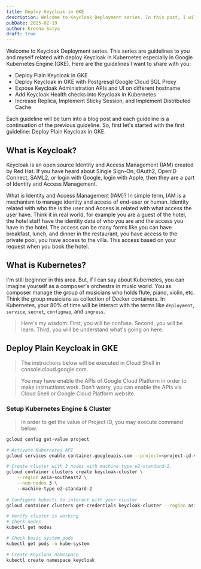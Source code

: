 ```yaml
---
title: Deploy Keycloak in GKE
description: Welcome to Keycloak Deployment series. In this post, I will give you a guideline how to deploy a plain Keycloak in Google Kubernetes Engine.
pubDate: 2025-02-19
author: Kresna Satya
draft: true
---
```


Welcome to Keycloak Deployment series. This series are guidelines to you and myself related with deploy Keycloak in Kubernetes especially in Google Kubernetes Engine (GKE). Here are the guidelines I want to share with you:

- Deploy Plain Keycloak in GKE
- Deploy Keycloak in GKE with Postgresql Google Cloud SQL Proxy
- Expose Keycloak Administration APIs and UI on different hostname
- Add Keycloak Health checks into Keycloak in Kubernetes
- Increase Replica, Implement Sticky Session, and Implement Distributed Cache

Each guideline will be turn into a blog post and each guideline is a continuation of the previous guideline. So, first let's started with the first guideline: Deploy Plain Keycloak in GKE.

## What is Keycloak?

Keycloak is an open source Identity and Access Management (IAM) created by Red Hat. If you have heard about Single Sign-On, OAuth2, OpenID Connect, SAML2, or login with Google, login with Apple, then they are a part of Identity and Access Management.

What is Identity and Access Management (IAM)? In simple term, IAM is a mechanism to manage identity and access of end-user or human. Identity related with who the is the user and Access is related with what access the user have. Think it in real world, for example you are a guest of the hotel, the hotel staff have the identity data of who you are and the access you have in the hotel. The access can be many forms like you can have breakfast, lunch, and dinner in the restaurant, you have access to the private pool, you have access to the villa. This access based on your request when you book the hotel. 

## What is Kubernetes?

I'm still beginner in this area. But, if I can say about Kubernetes, you can imagine yourself as a composer's orchestra in music world. You as composer manage the group of musicians who holds flute, piano, violin, etc. Think the group musicians as collection of Docker containers. In Kubernetes, your 80% of time will be interact with the terms like `deployment`, `service`, `secret`, `configmap`, and `ingress`.

> Here's my wisdom: First, you will be confuse. Second, you will be learn. Third, you will be understand what's going on here.

## Deploy Plain Keycloak in GKE

> The instructions below will be executed in Cloud Shell in console.cloud.google.com.

> You may have enable the APIs of Google Cloud Platform in order to make instructions work. Don't worry, you can enable the APIs via Cloud Shell or Google Cloud Platform website.

### Setup Kubernetes Engine & Cluster

> In order to get the value of Project ID, you may execute command below.

```sh
gcloud config get-value project
```

```sh
# Activate Kubernetes API
gcloud services enable container.googleapis.com --project=<project-id-value>

# Create cluster with 3 nodes with machine type e2-standard-2.
gcloud container clusters create keycloak-cluster \
    --region asia-southeast2 \
	--num-nodes 3 \ 
    --machine-type e2-standard-2
    
# Configure kubectl to interact with your cluster
gcloud container clusters get-credentials keycloak-cluster --region asia-southeast2

# Verify cluster is working
# Check nodes
kubectl get nodes

# Check basic system pods
kubectl get pods -n kube-system

# Create Keycloak namespace
kubectl create namespace keycloak
```